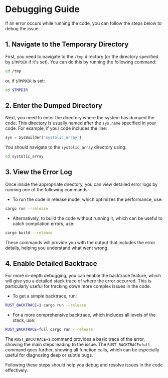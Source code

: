 # Debugging Guide

If an error occurs while running the code, you can follow the steps below to debug the issue:

## 1. Navigate to the Temporary Directory

First, you need to navigate to the `/tmp` directory (or the directory specified by `$TMPDIR` if it's set). You can do this by running the following command:

```zsh
cd /tmp
```

or, if `$TMPDIR` is set:

```zsh
cd $TMPDIR
```

## 2. Enter the Dumped Directory

Next, you need to enter the directory where the system has dumped the code. This directory is usually named after the `sys.name` specified in your code. For example, if your code includes the line:

```python
sys = SysBuilder('systolic_array')
```

You should navigate to the `systolic_array` directory using:

```zsh
cd systolic_array
```

## 3. View the Error Log

Once inside the appropriate directory, you can view detailed error logs by running one of the following commands:

- To run the code in release mode, which optimizes the performance, use:

```zsh
cargo run --release
```

- Alternatively, to build the code without running it, which can be useful to catch compilation errors, use:

```zsh
cargo build --release
```

These commands will provide you with the output that includes the error details, helping you understand what went wrong.

## 4. Enable Detailed Backtrace

For more in-depth debugging, you can enable the backtrace feature, which will give you a detailed stack trace of where the error occurred. This is particularly useful for tracking down more complex issues in the code.

- To get a simple backtrace, run:

```zsh
RUST_BACKTRACE=1 cargo run --release
```

- For a more comprehensive backtrace, which includes all levels of the stack, use:

```zsh
RUST_BACKTRACE=full cargo run --release
```

The `RUST_BACKTRACE=1` command provides a basic trace of the error, showing the main steps leading to the issue. The `RUST_BACKTRACE=full` command goes further, showing all function calls, which can be especially useful for diagnosing deep or subtle bugs.

Following these steps should help you debug and resolve issues in the code effectively.

